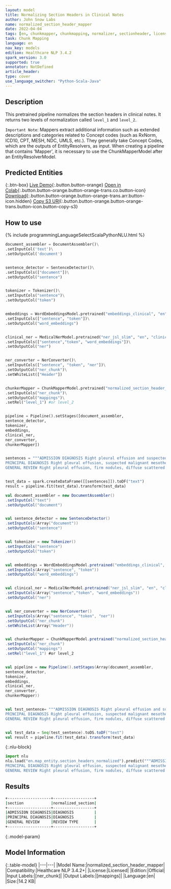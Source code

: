 ```yaml
---
layout: model
title: Normalizing Section Headers in Clinical Notes
author: John Snow Labs
name: normalized_section_header_mapper
date: 2022-04-04
tags: [en, chunkmapper, chunkmapping, normalizer, sectionheader, licensed, clinical]
task: Chunk Mapping
language: en
nav_key: models
edition: Healthcare NLP 3.4.2
spark_version: 3.0
supported: true
annotator: NotDefined
article_header:
type: cover
use_language_switcher: "Python-Scala-Java"
---
```



## Description


This pretrained pipeline normalizes the section headers in clinical notes. It returns two levels of normalization called `level_1` and `level_2`.

`Important Note`: Mappers extract additional information such as extended descriptions and categories related to Concept codes (such as RxNorm, ICD10, CPT, MESH, NDC, UMLS, etc.). They generally take Concept Codes, which are the outputs of EntityResolvers, as input. When creating a pipeline that contains 'Mapper', it is necessary to use the ChunkMapperModel after an EntityResolverModel.


## Predicted Entities


{:.btn-box}
[Live Demo](https://demo.johnsnowlabs.com/healthcare/NORMALIZED_SECTION_HEADER_MAPPER/){:.button.button-orange}
[Open in Colab](https://colab.research.google.com/github/JohnSnowLabs/spark-nlp-workshop/blob/master/tutorials/streamlit_notebooks/healthcare/NORMALIZED_SECTION_HEADER_MAPPER.ipynb){:.button.button-orange.button-orange-trans.co.button-icon}
[Download](https://s3.amazonaws.com/auxdata.johnsnowlabs.com/clinical/models/normalized_section_header_mapper_en_3.4.2_3.0_1649098646707.zip){:.button.button-orange.button-orange-trans.arr.button-icon.hidden}
[Copy S3 URI](s3://auxdata.johnsnowlabs.com/clinical/models/normalized_section_header_mapper_en_3.4.2_3.0_1649098646707.zip){:.button.button-orange.button-orange-trans.button-icon.button-copy-s3}


## How to use

<div class="tabs-box" markdown="1">
{% include programmingLanguageSelectScalaPythonNLU.html %}

```python
document_assembler = DocumentAssembler()\
.setInputCol('text')\
.setOutputCol('document')


sentence_detector = SentenceDetector()\
.setInputCols(["document"])\
.setOutputCol("sentence")


tokenizer = Tokenizer()\
.setInputCols("sentence")\
.setOutputCol("token")


embeddings = WordEmbeddingsModel.pretrained("embeddings_clinical", "en","clinical/models")\
.setInputCols(["sentence", "token"])\
.setOutputCol("word_embeddings")


clinical_ner = MedicalNerModel.pretrained("ner_jsl_slim", "en", "clinical/models")\
.setInputCols(["sentence","token", "word_embeddings"])\
.setOutputCol("ner")


ner_converter = NerConverter()\
.setInputCols(["sentence", "token", "ner"])\
.setOutputCol("ner_chunk")\
.setWhiteList(["Header"])


chunkerMapper = ChunkMapperModel.pretrained("normalized_section_header_mapper", "en", "clinical/models") \
.setInputCols("ner_chunk")\
.setOutputCol("mappings")\
.setRel("level_1") #or level_2


pipeline = Pipeline().setStages([document_assembler,
sentence_detector,
tokenizer, 
embeddings,
clinical_ner, 
ner_converter, 
chunkerMapper])


sentences = """ADMISSION DIAGNOSIS Right pleural effusion and suspected malignant mesothelioma.
PRINCIPAL DIAGNOSIS Right pleural effusion, suspected malignant mesothelioma.
GENERAL REVIEW Right pleural effusion, firm nodules, diffuse scattered throughout the right pleura and diaphragmatic surface."""


test_data = spark.createDataFrame([[sentences]]).toDF("text")
result = pipeline.fit(test_data).transform(test_data)
```
```scala
val document_assembler = new DocumentAssembler()
.setInputCol("text")
.setOutputCol("document")


val sentence_detector = new SentenceDetector()
.setInputCols(Array("document"))
.setOutputCol("sentence")


val tokenizer = new Tokenizer()
.setInputCols("sentence")
.setOutputCol("token")


val embeddings = WordEmbeddingsModel.pretrained("embeddings_clinical", "en","clinical/models")
.setInputCols(Array("sentence", "token"))
.setOutputCol("word_embeddings")


val clinical_ner = MedicalNerModel.pretrained("ner_jsl_slim", "en", "clinical/models")
.setInputCols(Array("sentence","token", "word_embeddings"))
.setOutputCol("ner")


val ner_converter = new NerConverter()
.setInputCols(Array("sentence", "token", "ner"))
.setOutputCol("ner_chunk")
.setWhiteList(Array("Header"))


val chunkerMapper = ChunkMapperModel.pretrained("normalized_section_header_mapper", "en", "clinical/models") 
.setInputCols("ner_chunk")
.setOutputCol("mappings")
.setRel("level_1") #or level_2


val pipeline = new Pipeline().setStages(Array(document_assembler,
sentence_detector,
tokenizer, 
embeddings,
clinical_ner, 
ner_converter, 
chunkerMapper))


val test_sentence= """ADMISSION DIAGNOSIS Right pleural effusion and suspected malignant mesothelioma.
PRINCIPAL DIAGNOSIS Right pleural effusion, suspected malignant mesothelioma.
GENERAL REVIEW Right pleural effusion, firm nodules, diffuse scattered throughout the right pleura and diaphragmatic surface."""


val test_data = Seq(test_sentence).toDS.toDF("text")
val result = pipeline.fit(test_data).transform(test_data)
```


{:.nlu-block}
```python
import nlu
nlu.load("en.map_entity.section_headers_normalized").predict("""ADMISSION DIAGNOSIS Right pleural effusion and suspected malignant mesothelioma.
PRINCIPAL DIAGNOSIS Right pleural effusion, suspected malignant mesothelioma.
GENERAL REVIEW Right pleural effusion, firm nodules, diffuse scattered throughout the right pleura and diaphragmatic surface.""")
```

</div>


## Results


```bash
+-------------------+------------------+
|section            |normalized_section|
+-------------------+------------------+
|ADMISSION DIAGNOSIS|DIAGNOSIS         |
|PRINCIPAL DIAGNOSIS|DIAGNOSIS         |
|GENERAL REVIEW     |REVIEW TYPE       |
+-------------------+------------------+
```


{:.model-param}
## Model Information


{:.table-model}
|---|---|
|Model Name:|normalized_section_header_mapper|
|Compatibility:|Healthcare NLP 3.4.2+|
|License:|Licensed|
|Edition:|Official|
|Input Labels:|[ner_chunk]|
|Output Labels:|[mappings]|
|Language:|en|
|Size:|14.2 KB|
<!--stackedit_data:
eyJoaXN0b3J5IjpbLTE3MzQwNjE2NjQsMTU2ODY2ODcxNCwtMT
QxMDg0MzcyOSwyODE2Mzk0MzNdfQ==
-->